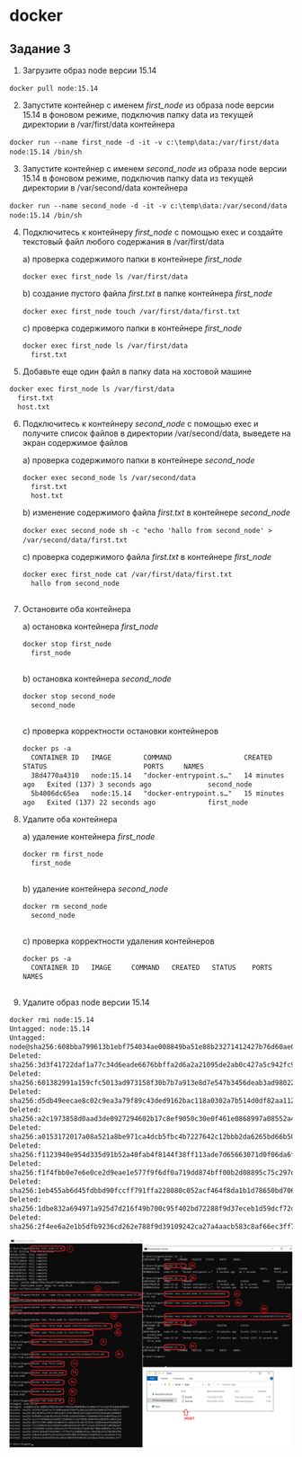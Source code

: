 # docker

## Задание 3

1. Загрузите образ node версии 15.14

`docker pull node:15.14`

2. Запустите контейнер с именем _first_node_ из образа node версии 15.14 в фоновом режиме, подключив папку data из текущей директории в /var/first/data контейнера

`docker run --name first_node -d -it -v c:\temp\data:/var/first/data node:15.14 /bin/sh`

3. Запустите контейнер с именем _second_node_ из образа node версии 15.14 в фоновом режиме, подключив папку data из текущей директории в /var/second/data контейнера

`docker run --name second_node -d -it -v c:\temp\data:/var/second/data node:15.14 /bin/sh`

4. Подключитесь к контейнеру _first_node_ с помощью exec и создайте текстовый файл любого содержания в /var/first/data
  
    a) проверка содержимого папки в контейнере _first_node_
    ```
    docker exec first_node ls /var/first/data

    ```
    b) создание пустого файла _first.txt_ в папке контейнера _first_node_

    `docker exec first_node touch /var/first/data/first.txt`

    c) проверка содержимого папки в контейнере _first_node_
    ```
    docker exec first_node ls /var/first/data
      first.txt

    ```
5. Добавьте еще один файл в папку data на хостовой машине
```
docker exec first_node ls /var/first/data
  first.txt
  host.txt
```
6. Подключитесь к контейнеру _second_node_ с помощью exec и получите список файлов в директории /var/second/data, выведете на экран содержимое файлов

    a) проверка содержимого папки в контейнере _second_node_
    ```
    docker exec second_node ls /var/second/data
      first.txt
      host.txt
    ```
    b) изменение содержимого файла _first.txt_ в контейнере  _second_node_

    `docker exec second_node sh -c "echo 'hallo from second_node' > /var/second/data/first.txt
  `

    c) проверка содержимого файла _first.txt_ в контейнере _first_node_
    ```
    docker exec first_node cat /var/first/data/first.txt
      hallo from second_node
      
    ```
7. Остановите оба контейнера

    a) остановка контейнера _first_node_
    ```
    docker stop first_node
      first_node
      
    ```
    b) остановка контейнера _second_node_
    ```
    docker stop second_node
      second_node
      
    ```
    c) проверка корректности остановки контейнеров
    ```
    docker ps -a
      CONTAINER ID   IMAGE        COMMAND                  CREATED          STATUS                        PORTS     NAMES
      38d4770a4310   node:15.14   "docker-entrypoint.s…"   14 minutes ago   Exited (137) 3 seconds ago              second_node
      5b4006dc65ea   node:15.14   "docker-entrypoint.s…"   15 minutes ago   Exited (137) 22 seconds ago             first_node
    ```
8. Удалите оба контейнера

    a) удаление контейнера _first_node_
    ```
    docker rm first_node
      first_node
      
    ```
    b) удаление контейнера _second_node_
    ```
    docker rm second_node
      second_node
      
    ```
    c) проверка корректности удаления контейнеров
    ```
    docker ps -a
      CONTAINER ID   IMAGE     COMMAND   CREATED   STATUS    PORTS     NAMES
      
    ```
9. Удалите образ node версии 15.14
```
docker rmi node:15.14
Untagged: node:15.14
Untagged: node@sha256:608bba799613b1ebf754034ae008849ba51e88b23271412427b76d60ae0d0627
Deleted: sha256:3d3f41722daf1a77c34d6eade6676bbffa2d6a2a21095de2ab0c427a5c942fc9
Deleted: sha256:601382991a159cfc5013ad973158f30b7b7a913e8d7e547b3456deab3ad98022
Deleted: sha256:d5db49eecae8c02c9ea3a79f89c43ded9162bac118a0302a7b514d0df82aa112
Deleted: sha256:a2c1973858d0aad3de0927294602b17c8ef9050c30e0f461e0868997a08552a4
Deleted: sha256:a0153172017a08a521a8be971ca4dcb5fbc4b7227642c12bbb2da6265bd66b50
Deleted: sha256:f1123940e954d335d91b52a40fab4f8144f38ff113ade7d65663071d0f06da6f
Deleted: sha256:f1f4fbb0e7e6e0ce2d9eae1e577f9f6df0a719dd874bff00b2d08895c75c297d
Deleted: sha256:1eb455ab6d45fdbbd90fccff791ffa228080c052acf464f8da1b1d78650bd706
Deleted: sha256:1dbe832a694971a925d7d216f49b700c95f402bd72288f9d37eceb1d59dcf72d
Deleted: sha256:2f4ee6a2e1b5dfb9236cd262e788f9d39109242ca27a4aacb583c8af66ec3ff7

```

![Скриншот с результатами](3.png)